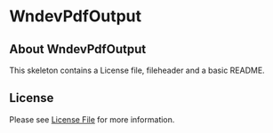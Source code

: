 # WndevPdfOutput
## About WndevPdfOutput
This skeleton contains a License file, fileheader and a basic README.

## License

Please see [License File](LICENSE) for more information.